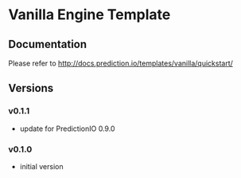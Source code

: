 # Vanilla Engine Template

## Documentation

Please refer to http://docs.prediction.io/templates/vanilla/quickstart/

## Versions

### v0.1.1

- update for PredictionIO 0.9.0

### v0.1.0

- initial version
